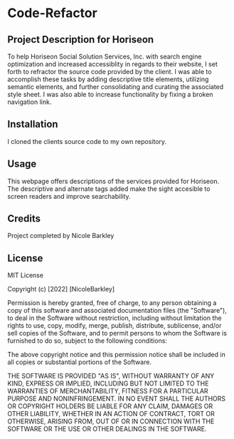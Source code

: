 # Code-Refactor

## Project Description for Horiseon
To help Horiseon Social Solution Services, Inc. with search engine optimization and increased accessiblity in regards to their website, I set forth to refractor the source code provided by the client. I was able to accomplish these tasks by adding descriptive title elements, utilizing semantic elements, and further consolidating and curating the associated style sheet.  I was also able to increase functionality by fixing a broken navigation link.

## Installation
I cloned the clients source code to my own repository.  

## Usage
This webpage offers descriptions of the services provided for Horiseon. The descriptive and alternate tags added make the sight accesible to screen readers and improve searchability.

## Credits
Project completed by Nicole Barkley

## License
MIT License

Copyright (c) [2022] [NicoleBarkley]

Permission is hereby granted, free of charge, to any person obtaining a copy
of this software and associated documentation files (the "Software"), to deal
in the Software without restriction, including without limitation the rights
to use, copy, modify, merge, publish, distribute, sublicense, and/or sell
copies of the Software, and to permit persons to whom the Software is
furnished to do so, subject to the following conditions:

The above copyright notice and this permission notice shall be included in all
copies or substantial portions of the Software.

THE SOFTWARE IS PROVIDED "AS IS", WITHOUT WARRANTY OF ANY KIND, EXPRESS OR
IMPLIED, INCLUDING BUT NOT LIMITED TO THE WARRANTIES OF MERCHANTABILITY,
FITNESS FOR A PARTICULAR PURPOSE AND NONINFRINGEMENT. IN NO EVENT SHALL THE
AUTHORS OR COPYRIGHT HOLDERS BE LIABLE FOR ANY CLAIM, DAMAGES OR OTHER
LIABILITY, WHETHER IN AN ACTION OF CONTRACT, TORT OR OTHERWISE, ARISING FROM,
OUT OF OR IN CONNECTION WITH THE SOFTWARE OR THE USE OR OTHER DEALINGS IN THE
SOFTWARE.

